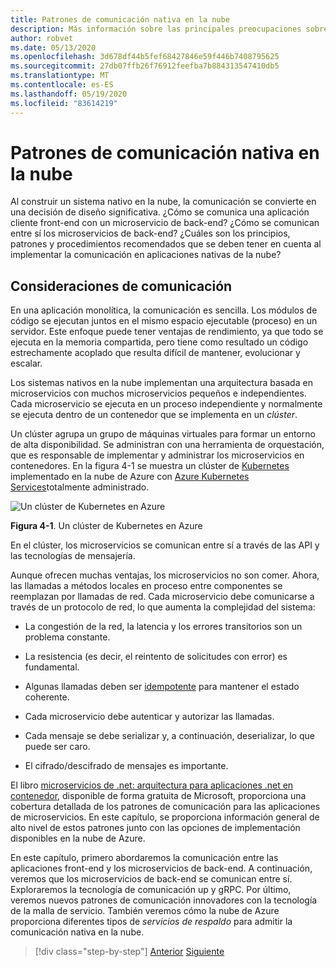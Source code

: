```yaml
---
title: Patrones de comunicación nativa en la nube
description: Más información sobre las principales preocupaciones sobre la comunicación de servicios en aplicaciones nativas en la nube
author: robvet
ms.date: 05/13/2020
ms.openlocfilehash: 3d678df44b5fef68427846e59f446b7408795625
ms.sourcegitcommit: 27db07ffb26f76912feefba7b884313547410db5
ms.translationtype: MT
ms.contentlocale: es-ES
ms.lasthandoff: 05/19/2020
ms.locfileid: "83614219"
---
```

# <a name="cloud-native-communication-patterns"></a>Patrones de comunicación nativa en la nube

Al construir un sistema nativo en la nube, la comunicación se convierte en una decisión de diseño significativa. ¿Cómo se comunica una aplicación cliente front-end con un microservicio de back-end? ¿Cómo se comunican entre sí los microservicios de back-end? ¿Cuáles son los principios, patrones y procedimientos recomendados que se deben tener en cuenta al implementar la comunicación en aplicaciones nativas de la nube?

## <a name="communication-considerations"></a>Consideraciones de comunicación

En una aplicación monolítica, la comunicación es sencilla. Los módulos de código se ejecutan juntos en el mismo espacio ejecutable (proceso) en un servidor. Este enfoque puede tener ventajas de rendimiento, ya que todo se ejecuta en la memoria compartida, pero tiene como resultado un código estrechamente acoplado que resulta difícil de mantener, evolucionar y escalar.

Los sistemas nativos en la nube implementan una arquitectura basada en microservicios con muchos microservicios pequeños e independientes. Cada microservicio se ejecuta en un proceso independiente y normalmente se ejecuta dentro de un contenedor que se implementa en un *clúster*.

Un clúster agrupa un grupo de máquinas virtuales para formar un entorno de alta disponibilidad. Se administran con una herramienta de orquestación, que es responsable de implementar y administrar los microservicios en contenedores. En la figura 4-1 se muestra un clúster de [Kubernetes](https://kubernetes.io) implementado en la nube de Azure con [Azure Kubernetes Services](https://docs.microsoft.com/azure/aks/intro-kubernetes)totalmente administrado.

![Un clúster de Kubernetes en Azure](./media/kubernetes-cluster-in-azure.png)

**Figura 4-1**. Un clúster de Kubernetes en Azure

En el clúster, los microservicios se comunican entre sí a través de las API y las tecnologías de mensajería.

Aunque ofrecen muchas ventajas, los microservicios no son comer. Ahora, las llamadas a métodos locales en proceso entre componentes se reemplazan por llamadas de red. Cada microservicio debe comunicarse a través de un protocolo de red, lo que aumenta la complejidad del sistema:

- La congestión de la red, la latencia y los errores transitorios son un problema constante.

- La resistencia (es decir, el reintento de solicitudes con error) es fundamental.

- Algunas llamadas deben ser [idempotente](https://www.restapitutorial.com/lessons/idempotency.html) para mantener el estado coherente.

- Cada microservicio debe autenticar y autorizar las llamadas.

- Cada mensaje se debe serializar y, a continuación, deserializar, lo que puede ser caro.

- El cifrado/descifrado de mensajes es importante.

El libro [microservicios de .net: arquitectura para aplicaciones .net en contenedor](https://dotnet.microsoft.com/download/thank-you/microservices-architecture-ebook), disponible de forma gratuita de Microsoft, proporciona una cobertura detallada de los patrones de comunicación para las aplicaciones de microservicios. En este capítulo, se proporciona información general de alto nivel de estos patrones junto con las opciones de implementación disponibles en la nube de Azure.

En este capítulo, primero abordaremos la comunicación entre las aplicaciones front-end y los microservicios de back-end. A continuación, veremos que los microservicios de back-end se comunican entre sí. Exploraremos la tecnología de comunicación up y gRPC. Por último, veremos nuevos patrones de comunicación innovadores con la tecnología de la malla de servicio. También veremos cómo la nube de Azure proporciona diferentes tipos de *servicios de respaldo* para admitir la comunicación nativa en la nube.

>[!div class="step-by-step"]
>[Anterior](other-deployment-options.md)
>[Siguiente](front-end-communication.md)

